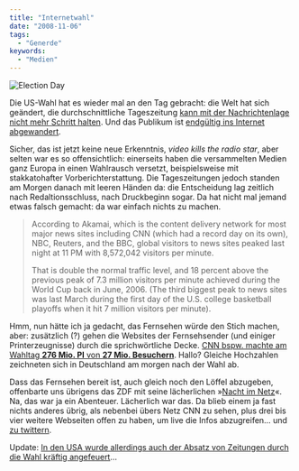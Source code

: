```yaml
---
title: "Internetwahl"
date: "2008-11-06"
tags:
  - "Generde"
keywords:
  - "Medien"
---
```


![Election Day](/img/codecandies/election_day.jpg)

Die US-Wahl hat es wieder mal an den Tag gebracht: die Welt hat sich geändert, die durchschnittliche Tageszeitung [kann mit der Nachrichtenlage nicht mehr Schritt halten](http://www.werbeblogger.de/2008/11/05/abendblatt-oder-fruehpost/ "Werbeblogger: Abendblatt oder Frühpost?"). Und das Publikum ist [endgültig ins Internet abgewandert](http://www.techcrunch.com/2008/11/05/news-sites-attract-record-audience-on-election-night/ "Techcrunch: News Sites Attract Record Audience on Election Night").

Sicher, das ist jetzt keine neue Erkenntnis, _video kills the radio star_, aber selten war es so offensichtlich: einerseits haben die versammelten Medien ganz Europa in einen Wahlrausch versetzt, beispielsweise mit stakkatohafter Vorberichterstattung. Die Tageszeitungen jedoch standen am Morgen danach mit leeren Händen da: die Entscheidung lag zeitlich nach Redaltionsschluss, nach Druckbeginn sogar. Da hat nicht mal jemand etwas falsch gemacht: da war einfach nichts zu machen.

> According to Akamai, which is the content delivery network for most major news sites including CNN (which had a record day on its own), NBC, Reuters, and the BBC, global visitors to news sites peaked last night at 11 PM with 8,572,042 visitors per minute.
>
> That is double the normal traffic level, and 18 percent above the previous peak of 7.3 million visitors per minute achieved during the World Cup back in June, 2006. (The third biggest peak to news sites was last March during the first day of the U.S. college basketball playoffs when it hit 7 million visitors per minute).

Hmm, nun hätte ich ja gedacht, das Fernsehen würde den Stich machen, aber: zusätzlich (?) gehen die Websites der Fernsehsender (und einiger Printerzeugnisse) durch die sprichwörtliche Decke. [CNN bspw. machte am Wahltag **276 Mio. PI** von **27 Mio. Besuchern**](http://www.techcrunch.com/2008/11/05/record-traffic-day-at-cnncom-27-million-uniques-276-million-page-views/). Hallo? Gleiche Hochzahlen zeichneten sich in Deutschland am morgen nach der Wahl ab.

Dass das Fernsehen bereit ist, auch gleich noch den Löffel abzugeben, offenbarte uns übrigens das ZDF mit seine lächerlichen »[Nacht im Netz](http://www.heute.de/ZDFheute/inhalt/21/0,3672,7398805,00.html)«. Na, das war ja ein Abenteuer. Lächerlich war das. Da blieb einem ja fast nichts anderes übrig, als nebenbei übers Netz CNN zu sehen, plus drei bis vier weitere Webseiten offen zu haben, um live die Infos abzugreifen… und [zu twittern](http://twitter.com/nicobruenjes).

Update: [In den USA wurde allerdings auch der Absatz von Zeitungen durch die Wahl kräftig angefeuert](http://meedia.de/background/meedia-blogs/jens-schroeder.html#c13115?et_cid=4&et_lid=5&et_sub=%22US-Medien%20freuen%20sich%20%C3%BCber%20Obama-Manie%22)…
